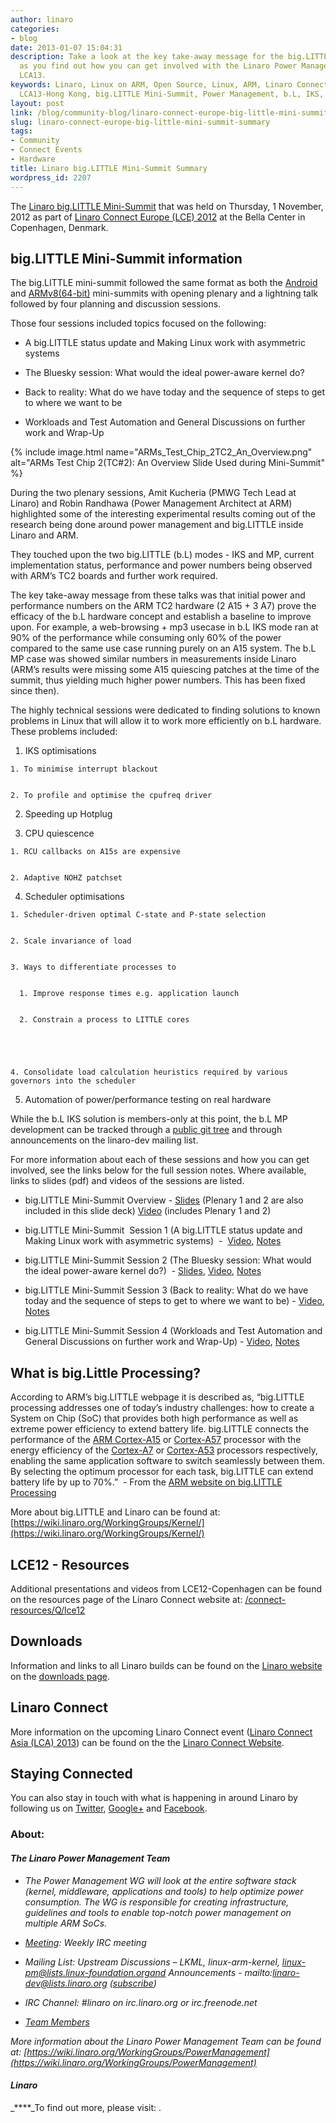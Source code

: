```yaml
---
author: linaro
categories:
- blog
date: 2013-01-07 15:04:31
description: Take a look at the key take-away message for the big.LITTLE Mini-Summit
  as you find out how you can get involved with the Linaro Power Management team at
  LCA13.
keywords: Linaro, Linux on ARM, Open Source, Linux, ARM, Linaro Connect, LCE12-Copenhagen,
  LCA13-Hong Kong, big.LITTLE Mini-Summit, Power Management, b.L, IKS, TC2
layout: post
link: /blog/community-blog/linaro-connect-europe-big-little-mini-summit-summary/
slug: linaro-connect-europe-big-little-mini-summit-summary
tags:
- Community
- Connect Events
- Hardware
title: Linaro big.LITTLE Mini-Summit Summary
wordpress_id: 2207
---
```


The [Linaro big.LITTLE Mini-Summit](http://summit.linaro.org/lce12/track/linaro-mini-summit/) that was held on Thursday, 1 November, 2012 as part of [Linaro Connect Europe (LCE) 2012](http://connect.linaro.org/resources/) at the Bella Center in Copenhagen, Denmark.

## big.LITTLE Mini-Summit information


The big.LITTLE mini-summit followed the same format as both the [Android](/blog/summary-of-the-android-mini-summit-at-connect-copenhagen-2012/) and [ARMv8(64-bit)](/2012/11/26/armv8-64-bit-mini-summit-at-lce12-copenhagen/) mini-summits with opening plenary and a lightning talk followed by four planning and discussion sessions.

Those four sessions included topics focused on the following:


  * A big.LITTLE status update and Making Linux work with asymmetric systems


  * The Bluesky session: What would the ideal power-aware kernel do?


  * Back to reality: What do we have today and the sequence of steps to get to where we want to be


  * Workloads and Test Automation and General Discussions on further work and Wrap-Up


{% include image.html name="ARMs_Test_Chip_2TC2_An_Overview.png" alt="ARMs Test Chip 2(TC#2): An Overview Slide Used during Mini-Summit" %}


During the two plenary sessions, Amit Kucheria (PMWG Tech Lead at Linaro) and Robin Randhawa (Power Management Architect at ARM) highlighted some of the interesting experimental results coming out of the research being done around power management and big.LITTLE inside Linaro and ARM.

They touched upon the two big.LITTLE (b.L) modes - IKS and MP, current implementation status, performance and power numbers being observed with ARM’s TC2 boards and further work required.

The key take-away message from these talks was that initial power and performance numbers on the ARM TC2 hardware (2 A15 + 3 A7) prove the efficacy of the b.L hardware concept and establish a baseline to improve upon. For example, a web-browsing + mp3 usecase in b.L IKS mode ran at 90% of the performance while consuming only 60% of the power compared to the same use case running purely on an A15 system. The b.L MP case was showed similar numbers in measurements inside Linaro (ARM’s results were missing some A15 quiescing patches at the time of the summit, thus yielding much higher power numbers. This has been fixed since then).

The highly technical sessions were dedicated to finding solutions to known problems in Linux that will allow it to work more efficiently on b.L hardware. These problems included:

  1. IKS optimisations


    1. To minimise interrupt blackout


    2. To profile and optimise the cpufreq driver

  2. Speeding up Hotplug


  3. CPU quiescence


    1. RCU callbacks on A15s are expensive


    2. Adaptive NOHZ patchset


  4. Scheduler optimisations


    1. Scheduler-driven optimal C-state and P-state selection


    2. Scale invariance of load


    3. Ways to differentiate processes to


      1. Improve response times e.g. application launch


      2. Constrain a process to LITTLE cores





    4. Consolidate load calculation heuristics required by various governors into the scheduler





  5. Automation of power/performance testing on real hardware


While the b.L IKS solution is members-only at this point, the b.L MP development can be tracked through a [public git tree](http://git.linaro.org/gitweb?p=people/vireshk/linux-linaro-big-LITTLE-MP.git;a=summary) and through announcements on the linaro-dev mailing list.

For more information about each of these sessions and how you can get involved, see the links below for the full session notes. Where available, links to slides (pdf) and videos of the sessions are listed.




  * big.LITTLE Mini-Summit Overview - [Slides](/documents/download/d364018e38b473315767d5479039751a50925b90d6cc6) (Plenary 1 and 2 are also included in this slide deck) [Video](https://www.youtube.com/watch?v=1oVGid3K89g) (includes Plenary 1 and 2)




  * big.LITTLE Mini-Summit  Session 1 (A big.LITTLE status update and Making Linux work with asymmetric systems)  -  [Video](http://youtu.be/hyQFWAuFMRI), [Notes](http://summit.linaro.org/lce12/meeting/20939/big-little-mini-summit-1/)


  * big.LITTLE Mini-Summit Session 2 (The Bluesky session: What would the ideal power-aware kernel do?)  - [Slides](/documents/download/a7e92b96e40c1662b34608953ab6e7425098f865bbdca), [Video](http://youtu.be/D-ykH4orHds), [Notes](http://summit.linaro.org/lce12/meeting/21346/big-little-mini-summit-2/)


  * big.LITTLE Mini-Summit Session 3 (Back to reality: What do we have today and the sequence of steps to get to where we want to be) - [Video](http://youtu.be/D-ykH4orHds), [Notes](http://summit.linaro.org/lce12/meeting/21347/big-little-mini-summit-3/)


  * big.LITTLE Mini-Summit Session 4 (Workloads and Test Automation and General Discussions on further work and Wrap-Up) - [Video](http://youtu.be/D-ykH4orHds), [Notes](http://summit.linaro.org/lce12/meeting/21348/big-little-mini-summit-4/)




## What is big.Little Processing?


According to ARM’s big.LITTLE webpage it is described as, “big.LITTLE processing addresses one of today’s industry challenges: how to create a System on Chip (SoC) that provides both high performance as well as extreme power efficiency to extend battery life. big.LITTLE connects the performance of the [ARM Cortex-A15](http://www.arm.com/products/processors/cortex-a/cortex-a15.php) or [Cortex-A57](http://www.arm.com/products/processors/cortex-a50/cortex-a57-processor.php) processor with the energy efficiency of the [Cortex-A7](http://www.arm.com/products/processors/cortex-a/cortex-a7.php) or [Cortex-A53](http://www.arm.com/products/processors/cortex-a50/cortex-a53-processor.php) processors respectively, enabling the same application software to switch seamlessly between them. By selecting the optimum processor for each task, big.LITTLE can extend battery life by up to 70%.”  - From the [ARM website on big.LITTLE Processing](http://www.arm.com/products/processors/technologies/biglittleprocessing.php)

More about big.LITTLE and Linaro can be found at: [https://wiki.linaro.org/WorkingGroups/Kernel/](https://wiki.linaro.org/WorkingGroups/Kernel/)


## LCE12 - Resources


Additional presentations and videos from LCE12-Copenhagen can be found on the resources page of the Linaro Connect website at: [/connect-resources/Q/lce12](/connect-resources/Q/lce12)


## Downloads


Information and links to all Linaro builds can be found on the [Linaro website](/) on the [downloads page](/downloads/).


## Linaro Connect


More information on the upcoming Linaro Connect event ([Linaro Connect Asia (LCA) 2013](/blog/registration-opens-for-linaro-connect-asia-2013-book-early/)) can be found on the the [Linaro Connect Website](http://connect.linaro.org/).


## Staying Connected


You can also stay in touch with what is happening in around Linaro by following us on [Twitter](https://twitter.com/LinaroOrg), [Google+](https://plus.google.com/+LinaroOnAir) and [Facebook](https://www.facebook.com/LinaroOrg).


### About:




#### **_The Linaro Power Management Team_**






  * _The Power Management WG will look at the entire software stack (kernel, middleware, applications and tools) to help optimize power consumption. The WG is responsible for creating infrastructure, guidelines and tools to enable top-notch power management on multiple ARM SoCs._




  * _[Meeting](https://wiki.linaro.org/WorkingGroups/PowerManagement/Meetings): Weekly IRC meeting_


  * _Mailing List: Upstream Discussions – LKML, linux-arm-kernel, linux-pm@lists.linux-foundation.organd Announcements - mailto:linaro-dev@lists.linaro.org ([subscribe](http://lists.linaro.org/mailman/listinfo/linaro-dev))_


  * _IRC Channel: #linaro on irc.linaro.org or irc.freenode.net_


  * _[Team Members](/linux-on-arm/meet-the-team/power-management)_


_More information about the Linaro Power Management Team can be found at: [https://wiki.linaro.org/WorkingGroups/PowerManagement](https://wiki.linaro.org/WorkingGroups/PowerManagement)_


#### _**Linaro**_


_****_To find out more, please visit: [ ](/).